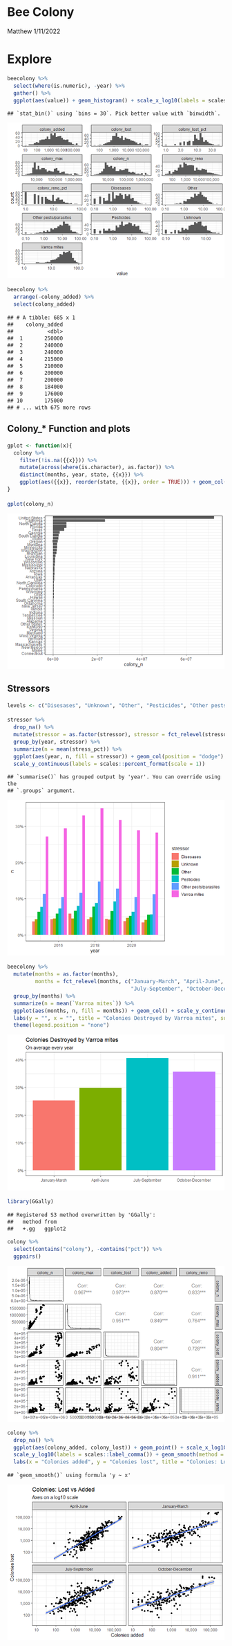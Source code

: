 Bee Colony
================
Matthew
1/11/2022

# Explore

``` r
beecolony %>%
  select(where(is.numeric), -year) %>%
  gather() %>%
  ggplot(aes(value)) + geom_histogram() + scale_x_log10(labels = scales::comma) + facet_wrap(~key, scales = "free", ncol = 3)
```

    ## `stat_bin()` using `bins = 30`. Pick better value with `binwidth`.

![](Bees_files/figure-gfm/unnamed-chunk-1-1.png)<!-- -->

``` r
beecolony %>%
  arrange(-colony_added) %>%
  select(colony_added)
```

    ## # A tibble: 685 x 1
    ##    colony_added
    ##           <dbl>
    ##  1       250000
    ##  2       240000
    ##  3       240000
    ##  4       215000
    ##  5       210000
    ##  6       200000
    ##  7       200000
    ##  8       184000
    ##  9       176000
    ## 10       175000
    ## # ... with 675 more rows

## Colony\_\* Function and plots

``` r
gplot <- function(x){
  colony %>%
    filter(!is.na({{x}})) %>%
    mutate(across(where(is.character), as.factor)) %>%
    distinct(months, year, state, {{x}}) %>%
    ggplot(aes({{x}}, reorder(state, {{x}}, order = TRUE))) + geom_col() + labs(y = "")
}

gplot(colony_n)
```

![](Bees_files/figure-gfm/unnamed-chunk-2-1.png)<!-- -->

## Stressors

``` r
levels <- c("Disesases", "Unknown", "Other", "Pesticides", "Other pests/parasites", "Varroa mites")

stressor %>%
  drop_na() %>%
  mutate(stressor = as.factor(stressor), stressor = fct_relevel(stressor, levels = levels)) %>%
  group_by(year, stressor) %>%
  summarize(n = mean(stress_pct)) %>%
  ggplot(aes(year, n, fill = stressor)) + geom_col(position = "dodge") + 
  scale_y_continuous(labels = scales::percent_format(scale = 1))
```

    ## `summarise()` has grouped output by 'year'. You can override using the
    ## `.groups` argument.

![](Bees_files/figure-gfm/unnamed-chunk-3-1.png)<!-- -->

``` r
beecolony %>%
  mutate(months = as.factor(months), 
         months = fct_relevel(months, c("January-March", "April-June", 
                                        "July-September", "October-December"))) %>%
  group_by(months) %>%
  summarize(n = mean(`Varroa mites`)) %>%
  ggplot(aes(months, n, fill = months)) + geom_col() + scale_y_continuous(labels = scales::percent_format(scale = 1)) +
  labs(y = "", x = "", title = "Colonies Destroyed by Varroa mites", subtitle = "On average every year" ) +
  theme(legend.position = "none")
```

![](Bees_files/figure-gfm/unnamed-chunk-4-1.png)<!-- -->

``` r
library(GGally)
```

    ## Registered S3 method overwritten by 'GGally':
    ##   method from   
    ##   +.gg   ggplot2

``` r
colony %>%
  select(contains("colony"), -contains("pct")) %>%
  ggpairs()
```

![](Bees_files/figure-gfm/unnamed-chunk-5-1.png)<!-- -->

``` r
colony %>%
  drop_na() %>%
  ggplot(aes(colony_added, colony_lost)) + geom_point() + scale_x_log10(labels = scales::label_comma()) +
  scale_y_log10(labels = scales::label_comma()) + geom_smooth(method = "lm") + facet_wrap(~months) +
  labs(x = "Colonies added", y = "Colonies lost", title = "Colonies: Lost vs Added", subtitle = "Axes on a log10 scale")
```

    ## `geom_smooth()` using formula 'y ~ x'

![](Bees_files/figure-gfm/unnamed-chunk-6-1.png)<!-- -->
